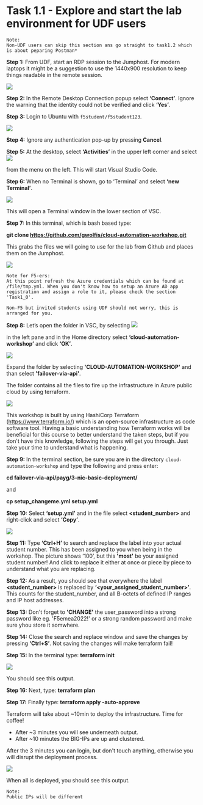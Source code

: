 # Task 1.1 - Explore and start the lab environment for UDF users

```
Note:
Non-UDF users can skip this section ans go straight to task1.2 which is about peparing Postman*
```

**Step 1:** From UDF, start an RDP session to the Jumphost. For modern laptops it might be a suggestion to use the 1440x900 resolution to keep things readable in the remote session.

![](../png/module1/task1_1_p1.png)

    
**Step 2:** In the Remote Desktop Connection popup select **‘Connect’**. Ignore the warning that the identity could not be verified and click **‘Yes’**.

**Step 3:** Login to Ubuntu with ``f5student/f5student123``.

![](../png/module1/task1_1_p2.png)

**Step 4:** Ignore any authentication pop-up by pressing **Cancel**.

**Step 5:** At the desktop, select **‘Activities’** in the upper left corner and select ![](../png/module1/task1_1_p3.png)

from the menu on the left. This will start Visual Studio Code.

**Step 6:** When no Terminal is shown, go to ‘Terminal’ and select **‘new Terminal’**.
 
![](../png/module1/task1_1_p4.png)

This will open a Terminal window in the lower section of VSC.

**Step 7:** In this terminal, which is bash based type:

**git clone https://github.com/gwolfis/cloud-automation-workshop.git**

This grabs the files we will going to use for the lab from Github and places them on the Jumphost.

![](../png/module1/task1_1_p5.png)

```
Note for F5-ers:
At this point refresh the Azure credentials which can be found at /file/tmp.yml. When you don't know how to setup an Azure AD app registration and assign a role to it, please check the section 'Task1_0'.

Non-F5 but invited students using UDF should not worry, this is arranged for you.
```

**Step 8:** Let’s open the folder in VSC, by selecting ![](../png/module1/task1_1_p6.png)

in the left pane and in the Home directory select **‘cloud-automation-workshop’** and click **‘OK’**.

![](../png/module1/task1_1_p7.png)

Expand the folder by selecting **'CLOUD-AUTOMATION-WORKSHOP'** and than select **'failover-via-api'**.

The folder contains all the files to fire up the infrastructure in Azure public cloud by using terraform.

![](../png/module1/task1_1_p8.png)


This workshop is built by using HashiCorp Terraform (https://www.terraform.io/) which is an open-source infrastructure as code software tool. Having a basic understanding how Terraform works will be beneficial for this course to better understand the taken steps, but if you don't have this knowledge, following the steps will get you through. Just take your time to understand what is happening.

**Step 9:** In the terminal section, be sure you are in the directory ``cloud-automation-workshop`` and type the following and press enter:

**cd failover-via-api/payg/3-nic-basic-deployment/**

and

**cp setup_changeme.yml setup.yml**

**Step 10:** Select **‘setup.yml’** and in the file select **<student_number>** and right-click and select **‘Copy’**.

![](../png/module1/task1_1_p9.png)

**Step 11:** Type **‘Ctrl+H’** to search and replace the label into your actual student number. This has been assigned to you when being in the workshop. The picture shows ‘100’, but this **'most'** be your assigned student number! And click to replace it either at once or piece by piece to understand what you are replacing.

**Step 12:** As a result, you should see that everywhere the label **<student_number>** is replaced by **‘<your_assigned_student_number>’**. This counts for the student_number, and all B-octets of defined IP ranges and IP host addresses.

**Step 13:** Don't forget to **'CHANGE'** the user_password into a strong password like eg. 'F5emea2022!' or a strong random password and make sure yhou store it somwhere.

**Step 14:** Close the search and replace window and save the changes by pressing **‘Ctrl+S’**. Not saving the changes will make terraform fail!

**Step 15:** In the terminal type: **terraform init**
 
![](../png/module1/task1_1_p10.png)

You should see this output.

**Step 16:** Next, type: **terraform plan**

**Step 17:** Finally type: **terraform apply -auto-approve**

Terraform will take about ~10min to deploy the infrastructure. Time for coffee!
* After ~3 minutes you will see underneath output.
* After ~10 minutes the BIG-IPs are up and clustered.

After the 3 minutes you can login, but don't touch anything, otherwise you will disrupt the deployment process.

![](../png/module1/task1_1_p11.png)

When all is deployed, you should see this output.

```
Note: 
Public IPs will be different
```